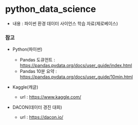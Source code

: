 # python_data_science
- 내용 : 파이썬 환경 데이터 사이언스 학습 자료(제로베이스)

### 참고 
- Python(파이썬)
  - Pandas 도큐먼트 : https://pandas.pydata.org/docs/user_guide/index.html
  - Pandas 10분 요약 : https://pandas.pydata.org/docs/user_guide/10min.html

- Kaggle(캐글)
  - url : https://www.kaggle.com/

- DACON(데이터 경진 대회)
  - url : https://dacon.io/
